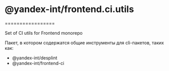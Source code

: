 # @yandex-int/frontend.ci.utils
=================

Set of CI utils for Frontend monorepo

Пакет, в котором содержатся общие инструменты для cli-пакетов, таких как:
- @yandex-int/desplint
- @yandex-int/frontend-ci
